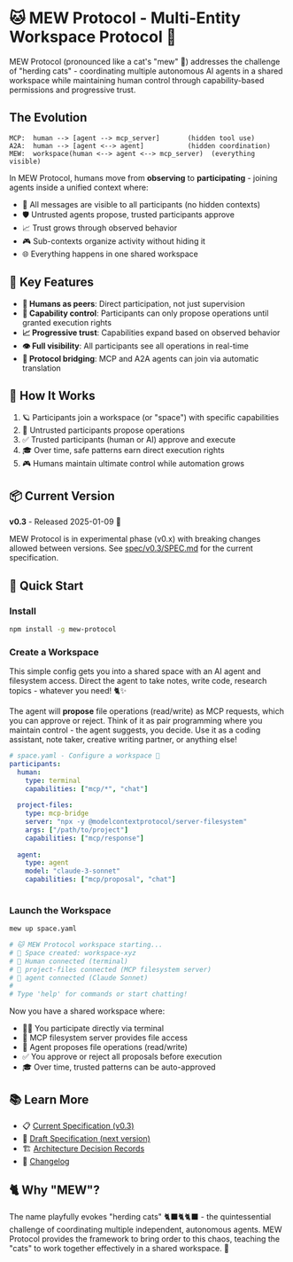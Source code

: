 # 🐱 MEW Protocol - Multi-Entity Workspace Protocol 🚀

MEW Protocol (pronounced like a cat's "mew" 🐾) addresses the challenge of "herding cats" - coordinating multiple autonomous AI agents in a shared workspace while maintaining human control through capability-based permissions and progressive trust.

## The Evolution

```
MCP:  human --> [agent --> mcp_server]       (hidden tool use)
A2A:  human --> [agent <--> agent]           (hidden coordination)
MEW:  workspace(human <--> agent <--> mcp_server)  (everything visible)
```

In MEW Protocol, humans move from **observing** to **participating** - joining agents inside a unified context where:
- 🎯 All messages are visible to all participants (no hidden contexts)
- 🛡️ Untrusted agents propose, trusted participants approve
- 📈 Trust grows through observed behavior
- 🎮 Sub-contexts organize activity without hiding it
- 🌐 Everything happens in one shared workspace

## 🌟 Key Features

- **👥 Humans as peers**: Direct participation, not just supervision
- **🔐 Capability control**: Participants can only propose operations until granted execution rights
- **📈 Progressive trust**: Capabilities expand based on observed behavior
- **👁️ Full visibility**: All participants see all operations in real-time
- **🌉 Protocol bridging**: MCP and A2A agents can join via automatic translation

## 🎯 How It Works

1. 🪐 Participants join a workspace (or "space") with specific capabilities
2. 💭 Untrusted participants propose operations
3. ✅ Trusted participants (human or AI) approve and execute
4. 🎓 Over time, safe patterns earn direct execution rights
5. 🎮 Humans maintain ultimate control while automation grows

## 📦 Current Version

**v0.3** - Released 2025-01-09 🎉

MEW Protocol is in experimental phase (v0.x) with breaking changes allowed between versions. See [spec/v0.3/SPEC.md](/spec/v0.3/SPEC.md) for the current specification.

## 🚀 Quick Start

### Install

```bash
npm install -g mew-protocol
```

### Create a Workspace

This simple config gets you into a shared space with an AI agent and filesystem access. Direct the agent to take notes, write code, research topics - whatever you need! 🐈✨

The agent will **propose** file operations (read/write) as MCP requests, which you can approve or reject. Think of it as pair programming where you maintain control - the agent suggests, you decide. Use it as a coding assistant, note taker, creative writing partner, or anything else!

```yaml
# space.yaml - Configure a workspace 🌌
participants:
  human:
    type: terminal
    capabilities: ["mcp/*", "chat"]
  
  project-files:
    type: mcp-bridge
    server: "npx -y @modelcontextprotocol/server-filesystem"
    args: ["/path/to/project"]
    capabilities: ["mcp/response"]
    
  agent:
    type: agent
    model: "claude-3-sonnet"
    capabilities: ["mcp/proposal", "chat"]
    
```

### Launch the Workspace

```bash
mew up space.yaml

# 🐱 MEW Protocol workspace starting...
# 🌌 Space created: workspace-xyz
# 👤 Human connected (terminal)
# 📁 project-files connected (MCP filesystem server)
# 🤖 agent connected (Claude Sonnet)
# 
# Type 'help' for commands or start chatting!
```

Now you have a shared workspace where:
- 🧑‍💻 You participate directly via terminal
- 📁 MCP filesystem server provides file access
- 🤖 Agent proposes file operations (read/write)
- ✅ You approve or reject all proposals before execution
- 🎓 Over time, trusted patterns can be auto-approved

## 📚 Learn More

- 📋 [Current Specification (v0.3)](/spec/v0.3/SPEC.md)
- 📝 [Draft Specification (next version)](/spec/draft/SPEC.md)
- 🏗️ [Architecture Decision Records](/spec/v0.3/decisions/)
- 📜 [Changelog](/CHANGELOG.md)

## 🐈 Why "MEW"?

The name playfully evokes "herding cats" 🐈‍⬛🐈🐈‍⬛ - the quintessential challenge of coordinating multiple independent, autonomous agents. MEW Protocol provides the framework to bring order to this chaos, teaching the "cats" to work together effectively in a shared workspace. 🌠
